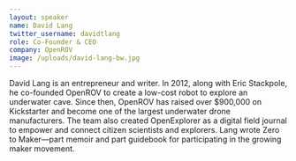 ```yaml
---
layout: speaker
name: David Lang
twitter_username: davidtlang
role: Co-Founder & CEO
company: OpenROV
image: /uploads/david-lang-bw.jpg
---
```


David Lang is an entrepreneur and writer. In 2012, along with Eric Stackpole, he co-founded OpenROV to create a low-cost robot to explore an underwater cave. Since then, OpenROV has raised over $900,000 on Kickstarter and become one of the largest underwater drone manufacturers. The team also created OpenExplorer as a digital field journal to empower and connect citizen scientists and explorers. Lang wrote Zero to Maker—part memoir and part guidebook for participating in the growing maker movement.